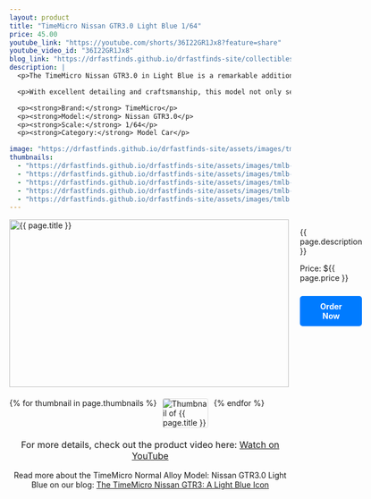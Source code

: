 ```yaml
---
layout: product
title: "TimeMicro Nissan GTR3.0 Light Blue 1/64"
price: 45.00
youtube_link: "https://youtube.com/shorts/36I22GR1Jx8?feature=share"
youtube_video_id: "36I22GR1Jx8"
blog_link: "https://drfastfinds.github.io/drfastfinds-site/collectibles/diecast/tiffany%20blue/nissan/timemicro/2024/09/25/time-micro-nissan-gtr3-tiffany-blue.html"
description: |
  <p>The TimeMicro Nissan GTR3.0 in Light Blue is a remarkable addition for diecast collectors and automotive enthusiasts. This 1/64 scale model showcases the stunning design and vibrant color that captures the essence of the iconic Nissan GTR.</p>

  <p>With excellent detailing and craftsmanship, this model not only serves as a great display piece but also embodies the spirit of performance and luxury that the GTR brand represents. It's perfect for both display and play, making it a must-have for any car lover's collection.</p>

  <p><strong>Brand:</strong> TimeMicro</p>
  <p><strong>Model:</strong> Nissan GTR3.0</p>
  <p><strong>Scale:</strong> 1/64</p>
  <p><strong>Category:</strong> Model Car</p>

image: "https://drfastfinds.github.io/drfastfinds-site/assets/images/tmlb.jpg"
thumbnails:
  - "https://drfastfinds.github.io/drfastfinds-site/assets/images/tmlb-1.jpg"
  - "https://drfastfinds.github.io/drfastfinds-site/assets/images/tmlb-2.jpg"
  - "https://drfastfinds.github.io/drfastfinds-site/assets/images/tmlb-3.jpg"
  - "https://drfastfinds.github.io/drfastfinds-site/assets/images/tmlb-4.jpg"
  - "https://drfastfinds.github.io/drfastfinds-site/assets/images/tmlb.jpg"
---
```


<div class="product-detail">
    <div class="product-image-box">
        <img class="main-image" src="{{ page.image }}" alt="{{ page.title }}">
    </div>
    <div class="product-text">
        <p>{{ page.description }}</p>
        <p>Price: ${{ page.price }}</p>
        <a href="{{ site.baseurl }}/order" class="buy-now">Order Now</a>
    </div>
</div>

<div class="thumbnail-carousel">
    {% for thumbnail in page.thumbnails %}
    <img class="thumbnail" src="{{ thumbnail }}" alt="Thumbnail of {{ page.title }}">
    {% endfor %}
</div>

<div style="text-align: center;">
    <p class="youtube-link">For more details, check out the product video here: 
        <a href="{{ page.youtube_link }}" target="_blank">Watch on YouTube</a>
    </p>
    <p>Read more about the TimeMicro Normal Alloy Model: Nissan GTR3.0 Light Blue on our blog: 
        <a href="https://drfastfinds.github.io/drfastfinds-site/collectibles/diecast/tiffany%20blue/nissan/timemicro/2024/09/25/time-micro-nissan-gtr3-tiffany-blue.html">The TimeMicro Nissan GTR3: A Light Blue Icon</a>
    </p>
</div>

<style>
.product-detail {
    display: flex;
    align-items: flex-start;
    gap: 20px;
    margin-bottom: 20px;
}

.product-image-box {
    flex-shrink: 0;
    width: 500px; 
    height: 300px; 
    overflow: hidden; 
}

.main-image {
    width: 100%; 
    height: 100%; 
    object-fit: contain; 
    display: block;
}

.product-text {
    max-width: 400px;
    flex-grow: 1;
}

.thumbnail-carousel {
    margin-top: 20px;
    display: flex;
    flex-wrap: wrap; 
    gap: 10px;
    justify-content: flex-start;
}

.thumbnail {
    max-width: 80px;
    cursor: pointer;
    border: 1px solid #ddd;
    border-radius: 4px;
}

.youtube-link {
    text-align: center;
    margin-top: 20px;
    font-size: 16px;
}

.buy-now {
    display: inline-block;
    padding: 10px 20px;
    margin-top: 10px;
    background-color: #007bff;
    color: #fff;
    text-decoration: none;
    border-radius: 5px;
    font-weight: bold;
    text-align: center;
}

.buy-now:hover {
    background-color: #0056b3;
}
</style>

<script>
document.addEventListener('DOMContentLoaded', function() {
    const mainImage = document.querySelector('.main-image');
    const thumbnails = document.querySelectorAll('.thumbnail');

    thumbnails.forEach(thumbnail => {
        thumbnail.addEventListener('click', function() {
            mainImage.src = this.src;
        });
    });
});
</script>
